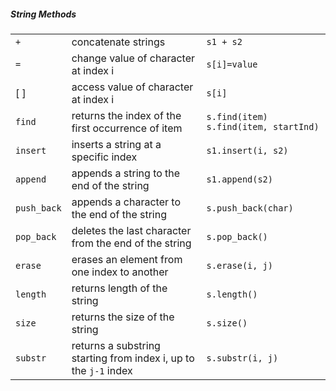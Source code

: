 ##### String Methods

|             |                                                              |                                         |
| ----------- | ------------------------------------------------------------ | --------------------------------------- |
| `+`         | concatenate strings                                          | `s1 + s2`                               |
| `=`         | change value of character at index i                         | `s[i]=value`                            |
| [ ]         | access value of character at index i                         | `s[i]`                                  |
| `find`      | returns the index of the first occurrence of item            | `s.find(item)` `s.find(item, startInd)` |
| `insert`    | inserts a string at a specific index                         | `s1.insert(i, s2)`                      |
| `append`    | appends a string to the end of the string                    | `s1.append(s2)`                         |
| `push_back` | appends a character to the end of the string                 | `s.push_back(char)`                     |
| `pop_back`  | deletes the last character from the end of the string        | `s.pop_back()`                          |
| `erase`     | erases an element from one index to another                  | `s.erase(i, j)`                         |
| `length`    | returns length of the string                                 | `s.length()`                            |
| `size`      | returns the size of the string                               | `s.size()`                              |
| `substr`    | returns a substring starting from index i, up to the `j-1` index | `s.substr(i, j)`                        |